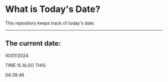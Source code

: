 # What is Today's Date?
This repository keeps track of today's date.
* * *
 
## The current date:  
 10/01/2024 
  
  
 TIME IS ALSO THIS: 
  
 04:39.46 
  
  
